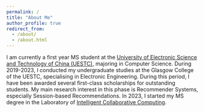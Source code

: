 ```yaml
---
permalink: /
title: "About Me"
author_profile: true
redirect_from: 
  - /about/
  - /about.html
---
```


I am currently a first year MS student at the [University of Electronic Science and Technology of China (UESTC)](https://www.uestc.edu.cn/), majoring in Computer Science. During 2019-2023, I conducted my undergraduate studies at the Glasgow College of the UESTC, specialising in Electronic Engineering. During this period, I have been awarded several first-class scholarships for outstanding students. My main research interest in this phase is Recommender Systems, especially Session-based Recommendations. In 2023, I started my MS degree in the Laboratory of [Intelligent Collaborative Computing](https://icct.uestc.edu.cn/index.htm).
